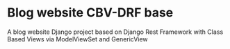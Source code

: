 # Blog website CBV-DRF base
 A blog website Django project based on Django Rest Framework with Class Based Views via ModelViewSet and GenericView
